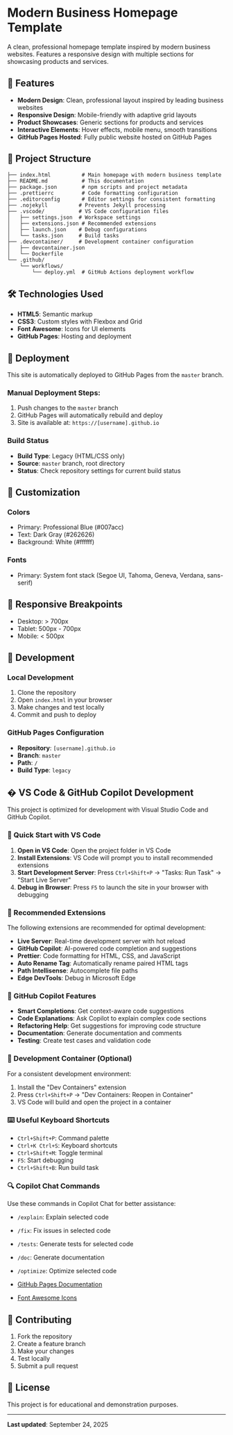 # Modern Business Homepage Template

A clean, professional homepage template inspired by modern business websites. Features a responsive design with multiple sections for showcasing products and services.

## 🚀 Features

- **Modern Design**: Clean, professional layout inspired by leading business websites
- **Responsive Design**: Mobile-friendly with adaptive grid layouts
- **Product Showcases**: Generic sections for products and services
- **Interactive Elements**: Hover effects, mobile menu, smooth transitions
- **GitHub Pages Hosted**: Fully public website hosted on GitHub Pages

## 📁 Project Structure

```
├── index.html          # Main homepage with modern business template
├── README.md           # This documentation
├── package.json        # npm scripts and project metadata
├── .prettierrc         # Code formatting configuration
├── .editorconfig       # Editor settings for consistent formatting
├── .nojekyll          # Prevents Jekyll processing
├── .vscode/           # VS Code configuration files
│   ├── settings.json  # Workspace settings
│   ├── extensions.json # Recommended extensions
│   ├── launch.json    # Debug configurations
│   └── tasks.json     # Build tasks
├── .devcontainer/     # Development container configuration
│   ├── devcontainer.json
│   └── Dockerfile
└── .github/
    └── workflows/
        └── deploy.yml  # GitHub Actions deployment workflow
```

## 🛠️ Technologies Used

- **HTML5**: Semantic markup
- **CSS3**: Custom styles with Flexbox and Grid
- **Font Awesome**: Icons for UI elements
- **GitHub Pages**: Hosting and deployment

## 🚀 Deployment

This site is automatically deployed to GitHub Pages from the `master` branch.

### Manual Deployment Steps:
1. Push changes to the `master` branch
2. GitHub Pages will automatically rebuild and deploy
3. Site is available at: `https://[username].github.io`

### Build Status
- **Build Type**: Legacy (HTML/CSS only)
- **Source**: `master` branch, root directory
- **Status**: Check repository settings for current build status

## 🎨 Customization

### Colors
- Primary: Professional Blue (#007acc)
- Text: Dark Gray (#262626)
- Background: White (#ffffff)

### Fonts
- Primary: System font stack (Segoe UI, Tahoma, Geneva, Verdana, sans-serif)

## 📱 Responsive Breakpoints

- Desktop: > 700px
- Tablet: 500px - 700px
- Mobile: < 500px

## 🔧 Development

### Local Development
1. Clone the repository
2. Open `index.html` in your browser
3. Make changes and test locally
4. Commit and push to deploy

### GitHub Pages Configuration
- **Repository**: `[username].github.io`
- **Branch**: `master`
- **Path**: `/`
- **Build Type**: `legacy`

## � VS Code & GitHub Copilot Development

This project is optimized for development with Visual Studio Code and GitHub Copilot.

### 🚀 Quick Start with VS Code

1. **Open in VS Code**: Open the project folder in VS Code
2. **Install Extensions**: VS Code will prompt you to install recommended extensions
3. **Start Development Server**: Press `Ctrl+Shift+P` → "Tasks: Run Task" → "Start Live Server"
4. **Debug in Browser**: Press `F5` to launch the site in your browser with debugging

### 🔧 Recommended Extensions

The following extensions are recommended for optimal development:

- **Live Server**: Real-time development server with hot reload
- **GitHub Copilot**: AI-powered code completion and suggestions
- **Prettier**: Code formatting for HTML, CSS, and JavaScript
- **Auto Rename Tag**: Automatically rename paired HTML tags
- **Path Intellisense**: Autocomplete file paths
- **Edge DevTools**: Debug in Microsoft Edge

### 🎯 GitHub Copilot Features

- **Smart Completions**: Get context-aware code suggestions
- **Code Explanations**: Ask Copilot to explain complex code sections
- **Refactoring Help**: Get suggestions for improving code structure
- **Documentation**: Generate documentation and comments
- **Testing**: Create test cases and validation code

### 🐳 Development Container (Optional)

For a consistent development environment:

1. Install the "Dev Containers" extension
2. Press `Ctrl+Shift+P` → "Dev Containers: Reopen in Container"
3. VS Code will build and open the project in a container

### ⌨️ Useful Keyboard Shortcuts

- `Ctrl+Shift+P`: Command palette
- `Ctrl+K Ctrl+S`: Keyboard shortcuts
- `Ctrl+Shift+M`: Toggle terminal
- `F5`: Start debugging
- `Ctrl+Shift+B`: Run build task

### 🔍 Copilot Chat Commands

Use these commands in Copilot Chat for better assistance:

- `/explain`: Explain selected code
- `/fix`: Fix issues in selected code
- `/tests`: Generate tests for selected code
- `/doc`: Generate documentation
- `/optimize`: Optimize selected code

- [GitHub Pages Documentation](https://docs.github.com/en/pages)
- [Font Awesome Icons](https://fontawesome.com/)

## 📝 Contributing

1. Fork the repository
2. Create a feature branch
3. Make your changes
4. Test locally
5. Submit a pull request

## 📄 License

This project is for educational and demonstration purposes.

---

**Last updated**: September 24, 2025
